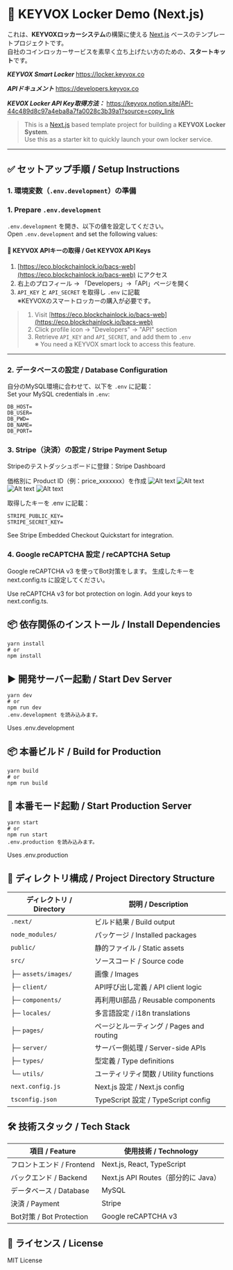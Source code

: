 # 🔐 KEYVOX Locker Demo (Next.js)

これは、**KEYVOXロッカーシステム**の構築に使える [Next.js](https://nextjs.org/) ベースのテンプレートプロジェクトです。  
自社のコインロッカーサービスを素早く立ち上げたい方のための、**スタートキット**です。

***KEYVOX Smart Locker***
https://locker.keyvox.co

***APIドキュメント***
https://developers.keyvox.co

***KEVOX Locker API Key取得方法：***
https://keyvox.notion.site/API-44c489d8c97a4eba8a7fa0028c3b39a1?source=copy_link
    
> This is a [Next.js](https://nextjs.org/) based template project for building a **KEYVOX Locker System**.  
> Use this as a starter kit to quickly launch your own locker service.

---

## ✅ セットアップ手順 / Setup Instructions

### 1. 環境変数（`.env.development`）の準備  
### 1. Prepare `.env.development`

`.env.development` を開き、以下の値を設定してください。  
Open `.env.development` and set the following values:

#### 🔑 KEYVOX APIキーの取得 / Get KEYVOX API Keys

1. [https://eco.blockchainlock.io/bacs-web](https://eco.blockchainlock.io/bacs-web) にアクセス  
2. 右上のプロフィール → 「Developers」→「API」ページを開く  
3. `API_KEY` と `API_SECRET` を取得し `.env` に記載  
※KEYVOXのスマートロッカーの購入が必要です。

> 1. Visit [https://eco.blockchainlock.io/bacs-web](https://eco.blockchainlock.io/bacs-web)  
> 2. Click profile icon → "Developers" → "API" section  
> 3. Retrieve `API_KEY` and `API_SECRET`, and add them to `.env`  
> ※ You need a KEYVOX smart lock to access this feature.

---

### 2. データベースの設定 / Database Configuration

自分のMySQL環境に合わせて、以下を `.env` に記載：  
Set your MySQL credentials in `.env`:

```env
DB_HOST=
DB_USER=
DB_PWD=
DB_NAME=
DB_PORT=
```

### 3. Stripe（決済）の設定 / Stripe Payment Setup
Stripeのテストダッシュボードに登録：Stripe Dashboard

価格別に Product ID（例：price_xxxxxxx）を作成
    ![Alt text](image-4.png)
    ![Alt text](image-3.png)
    ![Alt text](image-2.png)
    ![Alt text](image-5.png)

取得したキーを .env に記載：

```env
STRIPE_PUBLIC_KEY=
STRIPE_SECRET_KEY=
```
See Stripe Embedded Checkout Quickstart for integration.

### 4. Google reCAPTCHA 設定 / reCAPTCHA Setup
Google reCAPTCHA v3 を使ってBot対策をします。
生成したキーを next.config.ts に設定してください。

Use reCAPTCHA v3 for bot protection on login. Add your keys to next.config.ts.

## 📦 依存関係のインストール / Install Dependencies
```
yarn install
# or
npm install
```

## ▶️ 開発サーバー起動 / Start Dev Server
```
yarn dev
# or
npm run dev
.env.development を読み込みます。
```
Uses .env.development

## 📦 本番ビルド / Build for Production
```
yarn build
# or
npm run build
```

## 🚀 本番モード起動 / Start Production Server
```
yarn start
# or
npm run start
.env.production を読み込みます。
```
Uses .env.production

## 📁 ディレクトリ構成 / Project Directory Structure

| ディレクトリ / Directory      | 説明 / Description                          |
|------------------------------|--------------------------------------------|
| `.next/`                     | ビルド結果 / Build output                  |
| `node_modules/`              | パッケージ / Installed packages            |
| `public/`                    | 静的ファイル / Static assets               |
| `src/`                       | ソースコード / Source code                 |
| ├─ `assets/images/`          | 画像 / Images                              |
| ├─ `client/`                 | API呼び出し定義 / API client logic         |
| ├─ `components/`             | 再利用UI部品 / Reusable components         |
| ├─ `locales/`                | 多言語設定 / i18n translations             |
| ├─ `pages/`                  | ページとルーティング / Pages and routing   |
| ├─ `server/`                 | サーバー側処理 / Server-side APIs         |
| ├─ `types/`                  | 型定義 / Type definitions                  |
| └─ `utils/`                  | ユーティリティ関数 / Utility functions     |
| `next.config.js`             | Next.js 設定 / Next.js config              |
| `tsconfig.json`              | TypeScript 設定 / TypeScript config        |


## 🛠 技術スタック / Tech Stack

| 項目 / Feature           | 使用技術 / Technology                  |
|--------------------------|-----------------------------------------|
| フロントエンド / Frontend | Next.js, React, TypeScript             |
| バックエンド / Backend   | Next.js API Routes（部分的に Java）   |
| データベース / Database  | MySQL                                  |
| 決済 / Payment           | Stripe                                 |
| Bot対策 / Bot Protection | Google reCAPTCHA v3                    |

## 📄 ライセンス / License

MIT License
